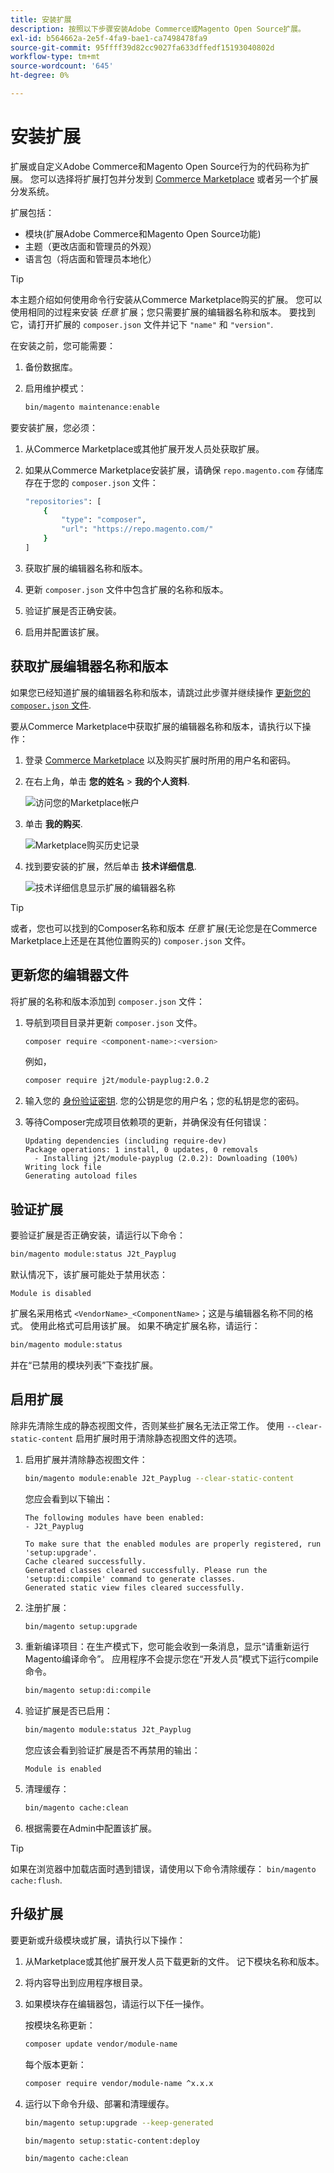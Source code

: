 ```yaml
---
title: 安装扩展
description: 按照以下步骤安装Adobe Commerce或Magento Open Source扩展。
exl-id: b564662a-2e5f-4fa9-bae1-ca7498478fa9
source-git-commit: 95ffff39d82cc9027fa633dffedf15193040802d
workflow-type: tm+mt
source-wordcount: '645'
ht-degree: 0%

---
```


# 安装扩展

扩展或自定义Adobe Commerce和Magento Open Source行为的代码称为扩展。 您可以选择将扩展打包并分发到 [Commerce Marketplace](https://marketplace.magento.com) 或者另一个扩展分发系统。

扩展包括：

- 模块(扩展Adobe Commerce和Magento Open Source功能)
- 主题（更改店面和管理员的外观）
- 语言包（将店面和管理员本地化）

>[!TIP]
>
>本主题介绍如何使用命令行安装从Commerce Marketplace购买的扩展。 您可以使用相同的过程来安装 _任意_ 扩展；您只需要扩展的编辑器名称和版本。 要找到它，请打开扩展的 `composer.json` 文件并记下 `"name"` 和 `"version"`.

在安装之前，您可能需要：

1. 备份数据库。
1. 启用维护模式：

   ```bash
   bin/magento maintenance:enable
   ```

要安装扩展，您必须：

1. 从Commerce Marketplace或其他扩展开发人员处获取扩展。
1. 如果从Commerce Marketplace安装扩展，请确保 `repo.magento.com` 存储库存在于您的 `composer.json` 文件：

   ```bash
   "repositories": [
       {
           "type": "composer",
           "url": "https://repo.magento.com/"
       }
   ]
   ```

1. 获取扩展的编辑器名称和版本。
1. 更新 `composer.json` 文件中包含扩展的名称和版本。
1. 验证扩展是否正确安装。
1. 启用并配置该扩展。

## 获取扩展编辑器名称和版本

如果您已经知道扩展的编辑器名称和版本，请跳过此步骤并继续操作 [更新您的 `composer.json` 文件](#update-your-composer-file).

要从Commerce Marketplace中获取扩展的编辑器名称和版本，请执行以下操作：

1. 登录 [Commerce Marketplace](https://marketplace.magento.com) 以及购买扩展时所用的用户名和密码。

1. 在右上角，单击 **您的姓名** > **我的个人资料**.

   ![访问您的Marketplace帐户](../../assets/installation/marketplace-my-profile.png)

1. 单击 **我的购买**.

   ![Marketplace购买历史记录](../../assets/installation//marketplace-my-purchases.png)

1. 找到要安装的扩展，然后单击 **技术详细信息**.

   ![技术详细信息显示扩展的编辑器名称](../../assets/installation/marketplace-extension-technical-details.png)

>[!TIP]
>
>或者，您也可以找到的Composer名称和版本 _任意_ 扩展(无论您是在Commerce Marketplace上还是在其他位置购买的) `composer.json` 文件。

## 更新您的编辑器文件

将扩展的名称和版本添加到 `composer.json` 文件：

1. 导航到项目目录并更新 `composer.json` 文件。

   ```bash
   composer require <component-name>:<version>
   ```

   例如，

   ```bash
   composer require j2t/module-payplug:2.0.2
   ```

1. 输入您的 [身份验证密钥](../prerequisites/authentication-keys.md). 您的公钥是您的用户名；您的私钥是您的密码。

1. 等待Composer完成项目依赖项的更新，并确保没有任何错误：

   ```terminal
   Updating dependencies (including require-dev)
   Package operations: 1 install, 0 updates, 0 removals
     - Installing j2t/module-payplug (2.0.2): Downloading (100%)
   Writing lock file
   Generating autoload files
   ```

## 验证扩展

要验证扩展是否正确安装，请运行以下命令：

```bash
bin/magento module:status J2t_Payplug
```

默认情况下，该扩展可能处于禁用状态：

```terminal
Module is disabled
```

扩展名采用格式 `<VendorName>_<ComponentName>`；这是与编辑器名称不同的格式。 使用此格式可启用该扩展。 如果不确定扩展名称，请运行：

```bash
bin/magento module:status
```

并在“已禁用的模块列表”下查找扩展。

## 启用扩展

除非先清除生成的静态视图文件，否则某些扩展名无法正常工作。 使用 `--clear-static-content` 启用扩展时用于清除静态视图文件的选项。

1. 启用扩展并清除静态视图文件：

   ```bash
   bin/magento module:enable J2t_Payplug --clear-static-content
   ```

   您应会看到以下输出：

   ```terminal
   The following modules have been enabled:
   - J2t_Payplug
   
   To make sure that the enabled modules are properly registered, run 'setup:upgrade'.
   Cache cleared successfully.
   Generated classes cleared successfully. Please run the 'setup:di:compile' command to generate classes.
   Generated static view files cleared successfully.
   ```

1. 注册扩展：

   ```bash
   bin/magento setup:upgrade
   ```

1. 重新编译项目：在生产模式下，您可能会收到一条消息，显示“请重新运行Magento编译命令”。 应用程序不会提示您在“开发人员”模式下运行compile命令。

   ```bash
   bin/magento setup:di:compile
   ```

1. 验证扩展是否已启用：

   ```bash
   bin/magento module:status J2t_Payplug
   ```

   您应该会看到验证扩展是否不再禁用的输出：

   ```terminal
   Module is enabled
   ```

1. 清理缓存：

   ```bash
   bin/magento cache:clean
   ```

1. 根据需要在Admin中配置该扩展。

>[!TIP]
>
>如果在浏览器中加载店面时遇到错误，请使用以下命令清除缓存： `bin/magento cache:flush`.

## 升级扩展

要更新或升级模块或扩展，请执行以下操作：

1. 从Marketplace或其他扩展开发人员下载更新的文件。 记下模块名称和版本。

1. 将内容导出到应用程序根目录。

1. 如果模块存在编辑器包，请运行以下任一操作。

   按模块名称更新：

   ```bash
   composer update vendor/module-name
   ```

   每个版本更新：

   ```bash
   composer require vendor/module-name ^x.x.x
   ```

1. 运行以下命令升级、部署和清理缓存。

   ```bash
   bin/magento setup:upgrade --keep-generated
   ```

   ```bash
   bin/magento setup:static-content:deploy
   ```

   ```bash
   bin/magento cache:clean
   ```
